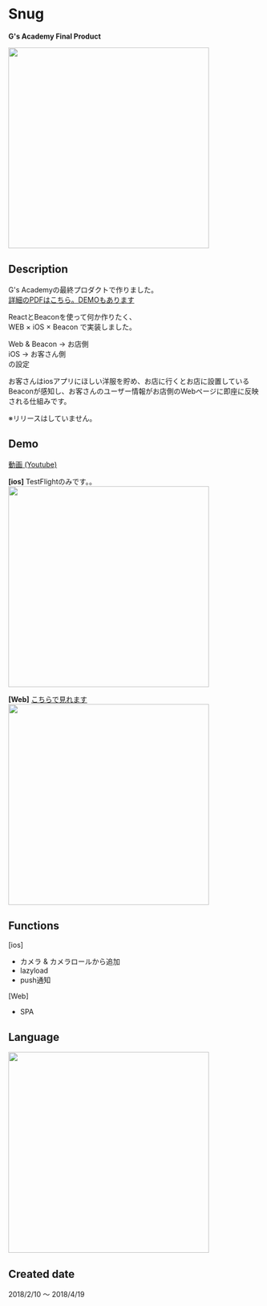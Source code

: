 # Snug
**G's Academy Final Product**

<img src="https://user-images.githubusercontent.com/33841025/39571988-6c6fd7c4-4f08-11e8-9d12-6240c9775308.png" width="400">


## Description

G's Academyの最終プロダクトで作りました。  
[詳細のPDFはこちら。DEMOもあります](https://drive.google.com/file/d/1HaX3-t_pCsD5DXL_bGY9SeP-dmuMVWBc/view?usp=sharing)  


ReactとBeaconを使って何か作りたく、  
WEB × iOS × Beacon で実装しました。  

Web & Beacon → お店側  
iOS → お客さん側  
の設定  

お客さんはiosアプリにほしい洋服を貯め、お店に行くとお店に設置しているBeaconが感知し、お客さんのユーザー情報がお店側のWebページに即座に反映される仕組みです。  

※リリースはしていません。


## Demo  
 
[動画 (Youtube)](https://youtu.be/eVvmQLQ9EVk)  

**[ios]** TestFlightのみです。。  
<img src="https://user-images.githubusercontent.com/33841025/39591883-1761d7ae-4f40-11e8-89d4-8e3a31f55916.gif" width="400">

**[Web]** [こちらで見れます](https://snug-45a34.firebaseapp.com/)  
<img src="https://user-images.githubusercontent.com/33841025/39591890-1a5d514a-4f40-11e8-88b8-881424f4593b.gif" width="400">

## Functions  
[ios]  
- カメラ & カメラロールから追加
- lazyload
- push通知  

[Web]
- SPA

## Language

<img src="https://user-images.githubusercontent.com/33841025/39595203-c5ab38ba-4f49-11e8-9537-1b590b8afa5e.png" width="400">

## Created date

2018/2/10 〜 2018/4/19 
